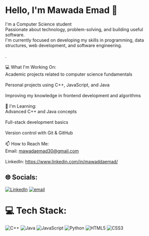 # Hello, I'm Mawada Emad 👋
I'm a Computer Science student <br>
Passionate about technology, problem-solving, and building useful software. <br>
I'm currently focused on developing my skills in programming, data structures, web development, and software engineering. <br><br>.<br><br>💻 What I'm Working On:<br>Academic projects related to computer science fundamentals<br><br>Personal projects using C++, JavaScript, and Java<br><br>Improving my knowledge in frontend development and algorithms<br><br>🌱 I'm Learning:<br>Advanced C++ and Java concepts<br><br>Full-stack development basics<br><br>Version control with Git & GitHub<br><br>📫 How to Reach Me:<br>Email: mawadaemad30@gmail.com<br><br>LinkedIn: https://www.linkedin.com/in/mawaddaemad/


## 🌐 Socials:
[![LinkedIn](https://img.shields.io/badge/LinkedIn-%230077B5.svg?logo=linkedin&logoColor=white)](https://linkedin.com/in/mawaddaemad) [![email](https://img.shields.io/badge/Email-D14836?logo=gmail&logoColor=white)](mailto:mawadaemad30@gmail.com) 

# 💻 Tech Stack:
![C++](https://img.shields.io/badge/c++-%2300599C.svg?style=for-the-badge&logo=c%2B%2B&logoColor=white) ![Java](https://img.shields.io/badge/java-%23ED8B00.svg?style=for-the-badge&logo=openjdk&logoColor=white) ![JavaScript](https://img.shields.io/badge/javascript-%23323330.svg?style=for-the-badge&logo=javascript&logoColor=%23F7DF1E) ![Python](https://img.shields.io/badge/python-3670A0?style=for-the-badge&logo=python&logoColor=ffdd54) ![HTML5](https://img.shields.io/badge/html5-%23E34F26.svg?style=for-the-badge&logo=html5&logoColor=white) ![CSS3](https://img.shields.io/badge/css3-%231572B6.svg?style=for-the-badge&logo=css3&logoColor=white)
